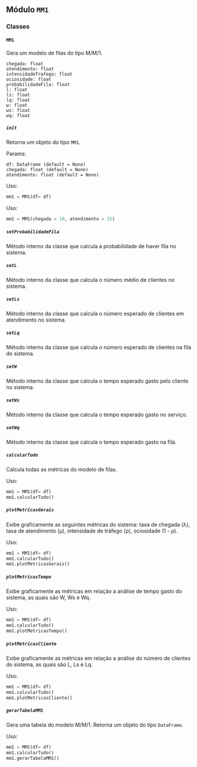## Módulo `MM1`

### Classes

#### `MM1`
Gera um modelo de filas do tipo M/M/1. 
```
chegada: float
atendimento: float
intensidadeTrafego: float
ociosidade: float
probabilidadeFila: float
l: float
ls: float
lq: float
w: float
ws: float
wq: float
```

##### `init`
Retorna um objeto do tipo `MM1`. 

Params:
```
df: DataFrame (default = None)
chegada: float (default = None)
atendimento: float (default = None)
```

Uso: 
```python
mm1 = MM1(df= df)
```

Uso: 
```python
mm1 = MM1(chegada = 10, atendimento = 15)
```

##### `setProbabilidadeFila`
Método interno da classe que calcula a probabilidade de haver fila no sistema. 

##### `setL`
Método interno da classe que calcula o número médio de clientes no sistema.

##### `setLs`
Método interno da classe que calcula o número esperado de clientes em atendimento no sistema.

##### `setLq`
Método interno da classe que calcula o número esperado de clientes na fila do sistema.

##### `setW`
Método interno da classe que calcula o tempo esperado gasto pelo cliente no sistema.

##### `setWs`
Método interno da classe que calcula o tempo esperado gasto no serviço. 

##### `setWq`
Método interno da classe que calcula o tempo esperado gasto na fila.

##### `calcularTudo`
Calcula todas as métricas do modelo de filas. 

Uso: 
```python
mm1 = MM1(df= df)
mm1.calcularTudo()
```

##### `plotMetricasGerais`
Exibe graficamente as seguintes métricas do sistema: taxa de chegada (λ), taxa de atendimento (μ), intensidade de tráfego (ρ), ociosidade (1 - ρ).

Uso: 
```python
mm1 = MM1(df= df)
mm1.calcularTudo()
mm1.plotMetricasGerais()
```

##### `plotMetricasTempo`
Exibe graficamente as métricas em relação a análise de tempo gasto do sistema, as quais são W, Ws e Wq.

Uso: 
```python
mm1 = MM1(df= df)
mm1.calcularTudo()
mm1.plotMetricasTempo()
```

##### `plotMetricasCliente`
Exibe graficamente as métricas em relação a análise do número de clientes do sistema, as quais são L, Ls e Lq.

Uso: 
```python
mm1 = MM1(df= df)
mm1.calcularTudo()
mm1.plotMetricasCliente()
```

##### `gerarTabelaMM1`
Gera uma tabela do modelo M/M/1. Retorna um objeto do tipo `DataFrame`.

Uso: 
```python
mm1 = MM1(df= df)
mm1.calcularTudo()
mm1.gerarTabelaMM1()
```